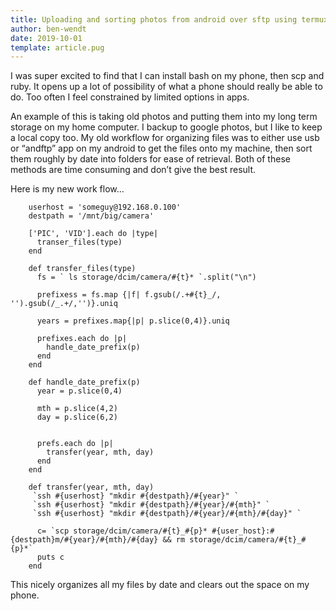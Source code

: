 ```yaml
---
title: Uploading and sorting photos from android over sftp using termux
author: ben-wendt
date: 2019-10-01
template: article.pug
---
```


I was super excited to find that I can install bash on my phone, then scp and ruby. It opens up a lot of possibility of what a phone should really be able to do. Too often I feel constrained by limited options in apps.

<span class="more"></span>

An example of this is taking old photos and putting them into my long term storage on my home computer. I backup to google photos, but I like to keep a local copy too. My old workflow for organizing files was to either use usb or “andftp” app on my android to get the files onto my machine, then sort them roughly by date into folders for ease of retrieval. Both of these methods are time consuming and don’t give the best result.

Here is my new work flow…

```
    userhost = 'someguy@192.168.0.100'
    destpath = '/mnt/big/camera'
    
    ['PIC', 'VID'].each do |type|
      transer_files(type)
    end
    
    def transfer_files(type)
      fs = ` ls storage/dcim/camera/#{t}* `.split("\n")
    
      prefixess = fs.map {|f| f.gsub(/.+#{t}_/, '').gsub(/_.+/,'')}.uniq
    
      years = prefixes.map{|p| p.slice(0,4)}.uniq
    
      prefixes.each do |p|
        handle_date_prefix(p)
      end
    end
    
    def handle_date_prefix(p)
      year = p.slice(0,4)
    
      mth = p.slice(4,2)
      day = p.slice(6,2)
    
    
      prefs.each do |p|
        transfer(year, mth, day)
      end
    end
    
    def transfer(year, mth, day)
     `ssh #{userhost} "mkdir #{destpath}/#{year}" `
     `ssh #{userhost} "mkdir #{destpath}/#{year}/#{mth}" `
     `ssh #{userhost} "mkdir #{destpath}/#{year}/#{mth}/#{day}" `
    
      c= `scp storage/dcim/camera/#{t}_#{p}* #{user_host}:#{destpath}m/#{year}/#{mth}/#{day} && rm storage/dcim/camera/#{t}_#{p}*`
      puts c
    end
```

This nicely organizes all my files by date and clears out the space on my phone.